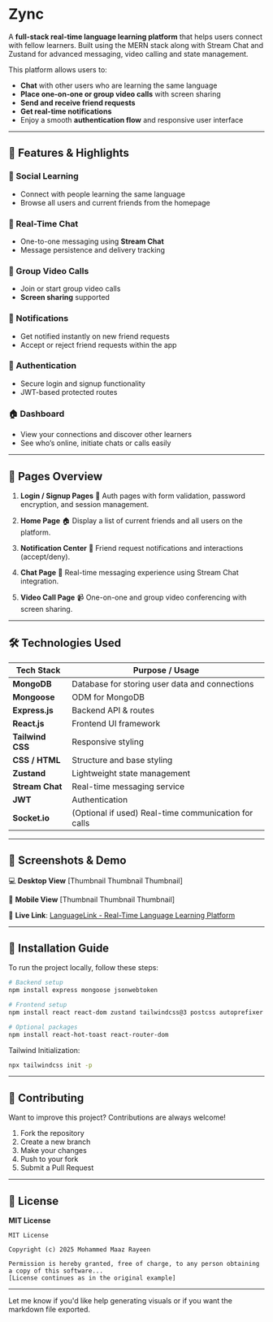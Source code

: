 # Zync

A **full-stack real-time language learning platform** that helps users connect with fellow learners. Built using the MERN stack along with Stream Chat and Zustand for advanced messaging, video calling and state management.

This platform allows users to:

* **Chat** with other users who are learning the same language
* **Place one-on-one or group video calls** with screen sharing
* **Send and receive friend requests**
* **Get real-time notifications**
* Enjoy a smooth **authentication flow** and responsive user interface

---

## 🌟 Features & Highlights

### 👥 Social Learning

* Connect with people learning the same language
* Browse all users and current friends from the homepage

### 💬 Real-Time Chat

* One-to-one messaging using **Stream Chat**
* Message persistence and delivery tracking

### 🎥 Group Video Calls

* Join or start group video calls
* **Screen sharing** supported

### 🔔 Notifications

* Get notified instantly on new friend requests
* Accept or reject friend requests within the app

### 🔐 Authentication

* Secure login and signup functionality
* JWT-based protected routes

### 🏠 Dashboard

* View your connections and discover other learners
* See who’s online, initiate chats or calls easily

---

## 📄 Pages Overview

1. **Login / Signup Pages** 🔑
   Auth pages with form validation, password encryption, and session management.

2. **Home Page** 🏠
   Display a list of current friends and all users on the platform.

3. **Notification Center** 🔔
   Friend request notifications and interactions (accept/deny).

4. **Chat Page** 💬
   Real-time messaging experience using Stream Chat integration.

5. **Video Call Page** 📹
   One-on-one and group video conferencing with screen sharing.

---

## 🛠 Technologies Used

| Tech Stack       | Purpose / Usage                                      |
| ---------------- | ---------------------------------------------------- |
| **MongoDB**      | Database for storing user data and connections       |
| **Mongoose**     | ODM for MongoDB                                      |
| **Express.js**   | Backend API & routes                                 |
| **React.js**     | Frontend UI framework                                |
| **Tailwind CSS** | Responsive styling                                   |
| **CSS / HTML**   | Structure and base styling                           |
| **Zustand**      | Lightweight state management                         |
| **Stream Chat**  | Real-time messaging service                          |
| **JWT**          | Authentication                                       |
| **Socket.io**    | (Optional if used) Real-time communication for calls |

---

## 📸 Screenshots & Demo

💻 **Desktop View**
\[Thumbnail Thumbnail Thumbnail]

📱 **Mobile View**
\[Thumbnail Thumbnail Thumbnail]

🔗 **Live Link**: [LanguageLink - Real-Time Language Learning Platform](#)

---

## 🚀 Installation Guide

To run the project locally, follow these steps:

```bash
# Backend setup
npm install express mongoose jsonwebtoken

# Frontend setup
npm install react react-dom zustand tailwindcss@3 postcss autoprefixer stream-chat-react

# Optional packages
npm install react-hot-toast react-router-dom
```

Tailwind Initialization:

```bash
npx tailwindcss init -p
```

---

## 🤝 Contributing

Want to improve this project? Contributions are always welcome!

1. Fork the repository
2. Create a new branch
3. Make your changes
4. Push to your fork
5. Submit a Pull Request

---

## 📄 License

**MIT License**

```
MIT License

Copyright (c) 2025 Mohammed Maaz Rayeen

Permission is hereby granted, free of charge, to any person obtaining a copy of this software...
[License continues as in the original example]
```

---

Let me know if you'd like help generating visuals or if you want the markdown file exported.
